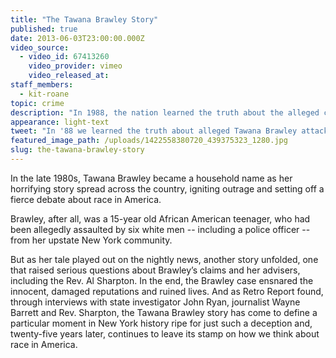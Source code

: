 ```yaml
---
title: "The Tawana Brawley Story"
published: true
date: 2013-06-03T23:00:00.000Z
video_source:
  - video_id: 67413260
    video_provider: vimeo
    video_released_at:
staff_members:
  - kit-roane
topic: crime
description: "In 1988, the nation learned the truth about the alleged crimes against Tawana Brawley, but the shocking story was far from over."
appearance: light-text
tweet: "In '88 we learned the truth about alleged Tawana Brawley attack. But the story didn't end there: "
featured_image_path: /uploads/1422558380720_439375323_1280.jpg
slug: the-tawana-brawley-story
---
```


In the late 1980s, Tawana Brawley became a household name as her horrifying story spread across the country, igniting outrage and setting off a fierce debate about race in America.

Brawley, after all, was a 15-year old African American teenager, who had been allegedly assaulted by six white men -- including a police officer -- from her upstate New York community.

But as her tale played out on the nightly news, another story unfolded, one that raised serious questions about Brawley’s claims and her advisers, including the Rev. Al Sharpton. In the end, the Brawley case ensnared the innocent, damaged reputations and ruined lives. And as Retro Report found, through interviews with state investigator John Ryan, journalist Wayne Barrett and Rev. Sharpton, the Tawana Brawley story has come to define a particular moment in New York history ripe for just such a deception and, twenty-five years later, continues to leave its stamp on how we think about race in America.

